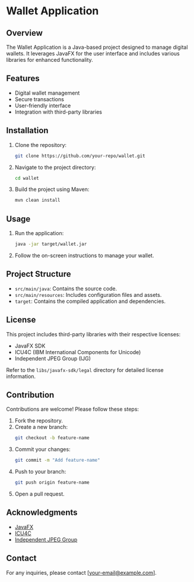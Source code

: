 # Wallet Application

## Overview

The Wallet Application is a Java-based project designed to manage digital wallets. It leverages JavaFX for the user interface and includes various libraries for enhanced functionality.

## Features

- Digital wallet management
- Secure transactions
- User-friendly interface
- Integration with third-party libraries

## Installation

1. Clone the repository:
   ```bash
   git clone https://github.com/your-repo/wallet.git
   ```
2. Navigate to the project directory:
   ```bash
   cd wallet
   ```
3. Build the project using Maven:
   ```bash
   mvn clean install
   ```

## Usage

1. Run the application:
   ```bash
   java -jar target/wallet.jar
   ```
2. Follow the on-screen instructions to manage your wallet.

## Project Structure

- `src/main/java`: Contains the source code.
- `src/main/resources`: Includes configuration files and assets.
- `target`: Contains the compiled application and dependencies.

## License

This project includes third-party libraries with their respective licenses:

- JavaFX SDK
- ICU4C (IBM International Components for Unicode)
- Independent JPEG Group (IJG)

Refer to the `libs/javafx-sdk/legal` directory for detailed license information.

## Contribution

Contributions are welcome! Please follow these steps:

1. Fork the repository.
2. Create a new branch:
   ```bash
   git checkout -b feature-name
   ```
3. Commit your changes:
   ```bash
   git commit -m "Add feature-name"
   ```
4. Push to your branch:
   ```bash
   git push origin feature-name
   ```
5. Open a pull request.

## Acknowledgments

- [JavaFX](https://openjfx.io/)
- [ICU4C](http://site.icu-project.org/)
- [Independent JPEG Group](http://www.ijg.org/)

## Contact

For any inquiries, please contact [your-email@example.com].
